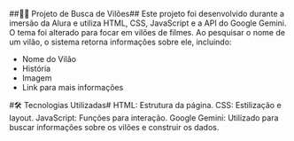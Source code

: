 ##🦹‍♂️ Projeto de Busca de Vilões##
Este projeto foi desenvolvido durante a imersão da Alura e utiliza HTML, CSS, JavaScript e a API do Google Gemini. O tema foi alterado para focar em vilões de filmes. Ao pesquisar o nome de um vilão, o sistema retorna informações sobre ele, incluindo:
- Nome do Vilão
- História
- Imagem
- Link para mais informações

#🛠️ Tecnologias Utilizadas#
HTML: Estrutura da página.
CSS: Estilização e layout.
JavaScript: Funções para interação.
Google Gemini: Utilizado para buscar informações sobre os vilões e construir os dados.
